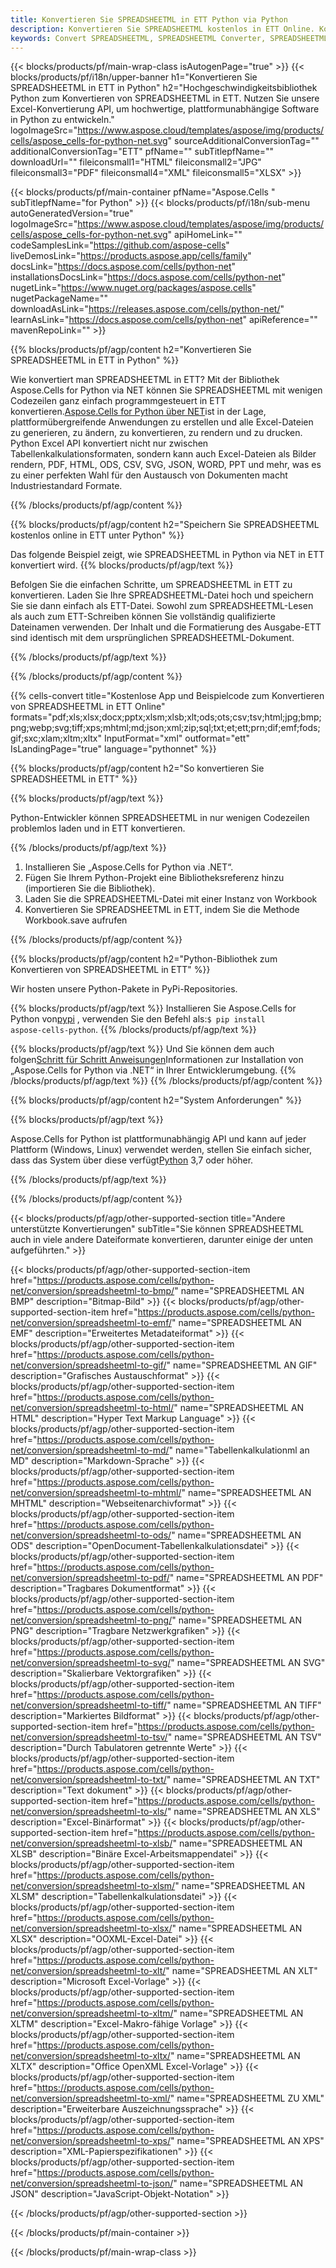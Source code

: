 ```yaml
---
title: Konvertieren Sie SPREADSHEETML in ETT Python via Python
description: Konvertieren Sie SPREADSHEETML kostenlos in ETT Online. Kostenloser Online-Konverter von SPREADSHEETML zu ETT. Python SPREADSHEETML zu ETT. SPREADSHEETML an ETT über Python.
keywords: Convert SPREADSHEETML, SPREADSHEETML Converter, SPREADSHEETML to PDF, SPREADSHEETML to Word, SPREADSHEETML to PPT, SPREADSHEETML to Image
---
```

{{< blocks/products/pf/main-wrap-class isAutogenPage="true" >}}
{{< blocks/products/pf/i18n/upper-banner h1="Konvertieren Sie SPREADSHEETML in ETT in Python" h2="Hochgeschwindigkeitsbibliothek Python zum Konvertieren von SPREADSHEETML in ETT. Nutzen Sie unsere Excel-Konvertierung API, um hochwertige, plattformunabhängige Software in Python zu entwickeln." logoImageSrc="https://www.aspose.cloud/templates/aspose/img/products/cells/aspose_cells-for-python-net.svg" sourceAdditionalConversionTag="" additionalConversionTag="ETT" pfName="" subTitlepfName="" downloadUrl="" fileiconsmall1="HTML" fileiconsmall2="JPG" fileiconsmall3="PDF" fileiconsmall4="XML" fileiconsmall5="XLSX" >}}

{{< blocks/products/pf/main-container pfName="Aspose.Cells " subTitlepfName="for Python" >}}
{{< blocks/products/pf/i18n/sub-menu autoGeneratedVersion="true" logoImageSrc="https://www.aspose.cloud/templates/aspose/img/products/cells/aspose_cells-for-python-net.svg" apiHomeLink="" codeSamplesLink="https://github.com/aspose-cells" liveDemosLink="https://products.aspose.app/cells/family" docsLink="https://docs.aspose.com/cells/python-net" installationsDocsLink="https://docs.aspose.com/cells/python-net" nugetLink="https://www.nuget.org/packages/aspose.cells" nugetPackageName="" downloadAsLink="https://releases.aspose.com/cells/python-net/" learnAsLink="https://docs.aspose.com/cells/python-net" apiReference="" mavenRepoLink="" >}}


{{% blocks/products/pf/agp/content h2="Konvertieren Sie SPREADSHEETML in ETT in Python" %}}

 Wie konvertiert man SPREADSHEETML in ETT? Mit der Bibliothek Aspose.Cells for Python via NET können Sie SPREADSHEETML mit wenigen Codezeilen ganz einfach programmgesteuert in ETT konvertieren.[Aspose.Cells for Python über NET](https://pypi.org/project/aspose-cells-python/)ist in der Lage, plattformübergreifende Anwendungen zu erstellen und alle Excel-Dateien zu generieren, zu ändern, zu konvertieren, zu rendern und zu drucken. Python Excel API konvertiert nicht nur zwischen Tabellenkalkulationsformaten, sondern kann auch Excel-Dateien als Bilder rendern, PDF, HTML, ODS, CSV, SVG, JSON, WORD, PPT und mehr, was es zu einer perfekten Wahl für den Austausch von Dokumenten macht Industriestandard Formate.

{{% /blocks/products/pf/agp/content %}}


{{% blocks/products/pf/agp/content h2="Speichern Sie SPREADSHEETML kostenlos online in ETT unter Python" %}}

Das folgende Beispiel zeigt, wie SPREADSHEETML in Python via NET in ETT konvertiert wird.
{{% blocks/products/pf/agp/text %}}

Befolgen Sie die einfachen Schritte, um SPREADSHEETML in ETT zu konvertieren. Laden Sie Ihre SPREADSHEETML-Datei hoch und speichern Sie sie dann einfach als ETT-Datei. Sowohl zum SPREADSHEETML-Lesen als auch zum ETT-Schreiben können Sie vollständig qualifizierte Dateinamen verwenden. Der Inhalt und die Formatierung des Ausgabe-ETT sind identisch mit dem ursprünglichen SPREADSHEETML-Dokument.

{{% /blocks/products/pf/agp/text %}}

{{% /blocks/products/pf/agp/content %}}

{{% cells-convert title="Kostenlose App und Beispielcode zum Konvertieren von SPREADSHEETML in ETT Online" formats="pdf;xls;xlsx;docx;pptx;xlsm;xlsb;xlt;ods;ots;csv;tsv;html;jpg;bmp;png;webp;svg;tiff;xps;mhtml;md;json;xml;zip;sql;txt;et;ett;prn;dif;emf;fods;gif;sxc;xlam;xltm;xltx" InputFormat="xml" outformat="ett" IsLandingPage="true" language="pythonnet" %}}

{{% blocks/products/pf/agp/content h2="So konvertieren Sie SPREADSHEETML in ETT" %}}

{{% blocks/products/pf/agp/text %}}

Python-Entwickler können SPREADSHEETML in nur wenigen Codezeilen problemlos laden und in ETT konvertieren.

{{% /blocks/products/pf/agp/text %}}

1.  Installieren Sie „Aspose.Cells for Python via .NET“.
1.  Fügen Sie Ihrem Python-Projekt eine Bibliotheksreferenz hinzu (importieren Sie die Bibliothek).
1.  Laden Sie die SPREADSHEETML-Datei mit einer Instanz von Workbook
1.  Konvertieren Sie SPREADSHEETML in ETT, indem Sie die Methode Workbook.save aufrufen

{{% /blocks/products/pf/agp/content %}}


{{% blocks/products/pf/agp/content h2="Python-Bibliothek zum Konvertieren von SPREADSHEETML in ETT" %}}

Wir hosten unsere Python-Pakete in PyPi-Repositories.

{{% blocks/products/pf/agp/text %}}
Installieren Sie Aspose.Cells for Python von<a href="https://pypi.org/project/aspose-cells-python/">pypi</a> , verwenden Sie den Befehl als:<code>$ pip install aspose-cells-python</code>.
{{% /blocks/products/pf/agp/text %}}

{{% blocks/products/pf/agp/text %}}
 Und Sie können dem auch folgen[Schritt für Schritt Anweisungen](https://docs.aspose.com/cells/python-net/getting-started/)Informationen zur Installation von „Aspose.Cells for Python via .NET“ in Ihrer Entwicklerumgebung.
{{% /blocks/products/pf/agp/text %}}
{{% /blocks/products/pf/agp/content %}}

{{% blocks/products/pf/agp/content h2="System Anforderungen" %}}

{{% blocks/products/pf/agp/text %}}

Aspose.Cells for Python ist plattformunabhängig API und kann auf jeder Plattform (Windows, Linux) verwendet werden, stellen Sie einfach sicher, dass das System über diese verfügt[Python](https://www.python.org/downloads/) 3,7 oder höher.
 
{{% /blocks/products/pf/agp/text %}}

{{% /blocks/products/pf/agp/content %}}



{{< blocks/products/pf/agp/other-supported-section title="Andere unterstützte Konvertierungen" subTitle="Sie können SPREADSHEETML auch in viele andere Dateiformate konvertieren, darunter einige der unten aufgeführten." >}}

{{< blocks/products/pf/agp/other-supported-section-item href="https://products.aspose.com/cells/python-net/conversion/spreadsheetml-to-bmp/" name="SPREADSHEETML AN BMP" description="Bitmap-Bild" >}}
{{< blocks/products/pf/agp/other-supported-section-item href="https://products.aspose.com/cells/python-net/conversion/spreadsheetml-to-emf/" name="SPREADSHEETML AN EMF" description="Erweitertes Metadateiformat" >}}
{{< blocks/products/pf/agp/other-supported-section-item href="https://products.aspose.com/cells/python-net/conversion/spreadsheetml-to-gif/" name="SPREADSHEETML AN GIF" description="Grafisches Austauschformat" >}}
{{< blocks/products/pf/agp/other-supported-section-item href="https://products.aspose.com/cells/python-net/conversion/spreadsheetml-to-html/" name="SPREADSHEETML AN HTML" description="Hyper Text Markup Language" >}}
{{< blocks/products/pf/agp/other-supported-section-item href="https://products.aspose.com/cells/python-net/conversion/spreadsheetml-to-md/" name="Tabellenkalkulationml an MD" description="Markdown-Sprache" >}}
{{< blocks/products/pf/agp/other-supported-section-item href="https://products.aspose.com/cells/python-net/conversion/spreadsheetml-to-mhtml/" name="SPREADSHEETML AN MHTML" description="Webseitenarchivformat" >}}
{{< blocks/products/pf/agp/other-supported-section-item href="https://products.aspose.com/cells/python-net/conversion/spreadsheetml-to-ods/" name="SPREADSHEETML AN ODS" description="OpenDocument-Tabellenkalkulationsdatei" >}}
{{< blocks/products/pf/agp/other-supported-section-item href="https://products.aspose.com/cells/python-net/conversion/spreadsheetml-to-pdf/" name="SPREADSHEETML AN PDF" description="Tragbares Dokumentformat" >}}
{{< blocks/products/pf/agp/other-supported-section-item href="https://products.aspose.com/cells/python-net/conversion/spreadsheetml-to-png/" name="SPREADSHEETML AN PNG" description="Tragbare Netzwerkgrafiken" >}}
{{< blocks/products/pf/agp/other-supported-section-item href="https://products.aspose.com/cells/python-net/conversion/spreadsheetml-to-svg/" name="SPREADSHEETML AN SVG" description="Skalierbare Vektorgrafiken" >}}
{{< blocks/products/pf/agp/other-supported-section-item href="https://products.aspose.com/cells/python-net/conversion/spreadsheetml-to-tiff/" name="SPREADSHEETML AN TIFF" description="Markiertes Bildformat" >}}
{{< blocks/products/pf/agp/other-supported-section-item href="https://products.aspose.com/cells/python-net/conversion/spreadsheetml-to-tsv/" name="SPREADSHEETML AN TSV" description="Durch Tabulatoren getrennte Werte" >}}
{{< blocks/products/pf/agp/other-supported-section-item href="https://products.aspose.com/cells/python-net/conversion/spreadsheetml-to-txt/" name="SPREADSHEETML AN TXT" description="Text dokument" >}}
{{< blocks/products/pf/agp/other-supported-section-item href="https://products.aspose.com/cells/python-net/conversion/spreadsheetml-to-xls/" name="SPREADSHEETML AN XLS" description="Excel-Binärformat" >}}
{{< blocks/products/pf/agp/other-supported-section-item href="https://products.aspose.com/cells/python-net/conversion/spreadsheetml-to-xlsb/" name="SPREADSHEETML AN XLSB" description="Binäre Excel-Arbeitsmappendatei" >}}
{{< blocks/products/pf/agp/other-supported-section-item href="https://products.aspose.com/cells/python-net/conversion/spreadsheetml-to-xlsm/" name="SPREADSHEETML AN XLSM" description="Tabellenkalkulationsdatei" >}}
{{< blocks/products/pf/agp/other-supported-section-item href="https://products.aspose.com/cells/python-net/conversion/spreadsheetml-to-xlsx/" name="SPREADSHEETML AN XLSX" description="OOXML-Excel-Datei" >}}
{{< blocks/products/pf/agp/other-supported-section-item href="https://products.aspose.com/cells/python-net/conversion/spreadsheetml-to-xlt/" name="SPREADSHEETML AN XLT" description="Microsoft Excel-Vorlage" >}}
{{< blocks/products/pf/agp/other-supported-section-item href="https://products.aspose.com/cells/python-net/conversion/spreadsheetml-to-xltm/" name="SPREADSHEETML AN XLTM" description="Excel-Makro-fähige Vorlage" >}}
{{< blocks/products/pf/agp/other-supported-section-item href="https://products.aspose.com/cells/python-net/conversion/spreadsheetml-to-xltx/" name="SPREADSHEETML AN XLTX" description="Office OpenXML Excel-Vorlage" >}}
{{< blocks/products/pf/agp/other-supported-section-item href="https://products.aspose.com/cells/python-net/conversion/spreadsheetml-to-xml/" name="SPREADSHEETML ZU XML" description="Erweiterbare Auszeichnungssprache" >}}
{{< blocks/products/pf/agp/other-supported-section-item href="https://products.aspose.com/cells/python-net/conversion/spreadsheetml-to-xps/" name="SPREADSHEETML AN XPS" description="XML-Papierspezifikationen" >}}
{{< blocks/products/pf/agp/other-supported-section-item href="https://products.aspose.com/cells/python-net/conversion/spreadsheetml-to-json/" name="SPREADSHEETML AN JSON" description="JavaScript-Objekt-Notation" >}}

{{< /blocks/products/pf/agp/other-supported-section >}}

{{< /blocks/products/pf/main-container >}}
    
{{< /blocks/products/pf/main-wrap-class >}}
